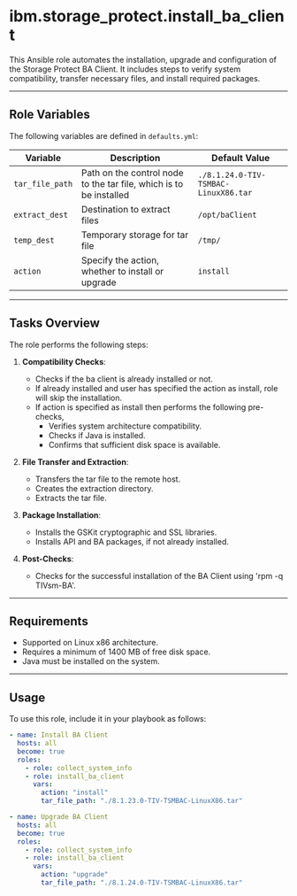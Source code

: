 # ibm.storage_protect.install_ba_client

This Ansible role automates the installation, upgrade and configuration of the Storage Protect BA Client. It includes steps to verify system compatibility, transfer necessary files, and install required packages.

---

## Role Variables

The following variables are defined in `defaults.yml`:

| Variable        | Description                                                        | Default Value                        |
|-----------------|--------------------------------------------------------------------|--------------------------------------|
| `tar_file_path` | Path on the control node to the tar file, which is to be installed | `./8.1.24.0-TIV-TSMBAC-LinuxX86.tar` |
| `extract_dest`  | Destination to extract files                                       | `/opt/baClient`                      |
| `temp_dest`     | Temporary storage for tar file                                     | `/tmp/`                              |
| `action`        | Specify the action, whether to install or upgrade                  | `install`                            |

---

## Tasks Overview

The role performs the following steps:

1. **Compatibility Checks**:
   - Checks if the ba client is already installed or not.
   - If already installed and user has specified the action as install, role will skip the installation.
   - If action is specified as install then performs the following pre-checks,
       - Verifies system architecture compatibility.
       - Checks if Java is installed.
       - Confirms that sufficient disk space is available.

2. **File Transfer and Extraction**:
   - Transfers the tar file to the remote host.
   - Creates the extraction directory.
   - Extracts the tar file.

3. **Package Installation**:
   - Installs the GSKit cryptographic and SSL libraries.
   - Installs API and BA packages, if not already installed.

4. **Post-Checks**:
   - Checks for the successful installation of the BA Client using 'rpm -q TIVsm-BA'.

---

## Requirements

- Supported on Linux x86 architecture.
- Requires a minimum of 1400 MB of free disk space.
- Java must be installed on the system.

---

## Usage

To use this role, include it in your playbook as follows:

```yaml
- name: Install BA Client
  hosts: all
  become: true
  roles:
    - role: collect_system_info
    - role: install_ba_client
      vars:
        action: "install"
        tar_file_path: "./8.1.23.0-TIV-TSMBAC-LinuxX86.tar"

- name: Upgrade BA Client
  hosts: all
  become: true
  roles:
    - role: collect_system_info
    - role: install_ba_client
      vars:
        action: "upgrade"
        tar_file_path: "./8.1.24.0-TIV-TSMBAC-LinuxX86.tar"

```
